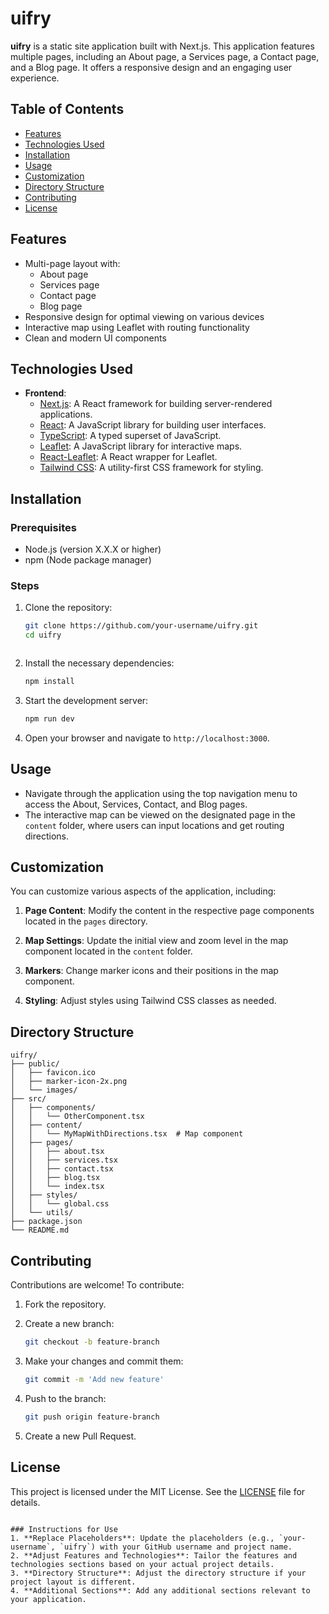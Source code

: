 # uifry

**uifry** is a static site application built with Next.js. This application features multiple pages, including an About page, a Services page, a Contact page, and a Blog page. It offers a responsive design and an engaging user experience.

## Table of Contents

- [Features](#features)
- [Technologies Used](#technologies-used)
- [Installation](#installation)
- [Usage](#usage)
- [Customization](#customization)
- [Directory Structure](#directory-structure)
- [Contributing](#contributing)
- [License](#license)

## Features

- Multi-page layout with:
  - About page
  - Services page
  - Contact page
  - Blog page
- Responsive design for optimal viewing on various devices
- Interactive map using Leaflet with routing functionality
- Clean and modern UI components

## Technologies Used

- **Frontend**:
  - [Next.js](https://nextjs.org/): A React framework for building server-rendered applications.
  - [React](https://reactjs.org/): A JavaScript library for building user interfaces.
  - [TypeScript](https://www.typescriptlang.org/): A typed superset of JavaScript.
  - [Leaflet](https://leafletjs.com/): A JavaScript library for interactive maps.
  - [React-Leaflet](https://react-leaflet.js.org/): A React wrapper for Leaflet.
  - [Tailwind CSS](https://tailwindcss.com/): A utility-first CSS framework for styling.

## Installation

### Prerequisites

- Node.js (version X.X.X or higher)
- npm (Node package manager)

### Steps

1. Clone the repository:

   ```bash
   git clone https://github.com/your-username/uifry.git
   cd uifry



2. Install the necessary dependencies:

   ```bash
   npm install
   ```

3. Start the development server:

   ```bash
   npm run dev
   ```

4. Open your browser and navigate to `http://localhost:3000`.

## Usage

- Navigate through the application using the top navigation menu to access the About, Services, Contact, and Blog pages.
- The interactive map can be viewed on the designated page in the `content` folder, where users can input locations and get routing directions.

## Customization

You can customize various aspects of the application, including:

1. **Page Content**: Modify the content in the respective page components located in the `pages` directory.

2. **Map Settings**: Update the initial view and zoom level in the map component located in the `content` folder.

3. **Markers**: Change marker icons and their positions in the map component.

4. **Styling**: Adjust styles using Tailwind CSS classes as needed.

## Directory Structure

```plaintext
uifry/
├── public/
│   ├── favicon.ico
│   ├── marker-icon-2x.png
│   └── images/
├── src/
│   ├── components/
│   │   └── OtherComponent.tsx
│   ├── content/
│   │   └── MyMapWithDirections.tsx  # Map component
│   ├── pages/
│   │   ├── about.tsx
│   │   ├── services.tsx
│   │   ├── contact.tsx
│   │   ├── blog.tsx
│   │   └── index.tsx
│   ├── styles/
│   │   └── global.css
│   └── utils/
├── package.json
└── README.md
```

## Contributing

Contributions are welcome! To contribute:

1. Fork the repository.
2. Create a new branch:

   ```bash
   git checkout -b feature-branch
   ```

3. Make your changes and commit them:

   ```bash
   git commit -m 'Add new feature'
   ```

4. Push to the branch:

   ```bash
   git push origin feature-branch
   ```

5. Create a new Pull Request.

## License

This project is licensed under the MIT License. See the [LICENSE](LICENSE) file for details.

```

### Instructions for Use
1. **Replace Placeholders**: Update the placeholders (e.g., `your-username`, `uifry`) with your GitHub username and project name.
2. **Adjust Features and Technologies**: Tailor the features and technologies sections based on your actual project details.
3. **Directory Structure**: Adjust the directory structure if your project layout is different.
4. **Additional Sections**: Add any additional sections relevant to your application.

```
